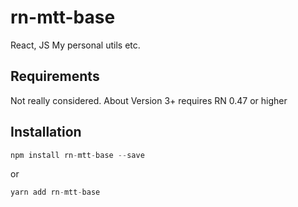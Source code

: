 
# rn-mtt-base
React, JS My personal utils etc.

## Requirements

Not really considered. About Version 3+ requires RN 0.47 or higher

## Installation

```javascript
npm install rn-mtt-base --save
```
or

```javascript
yarn add rn-mtt-base
```
